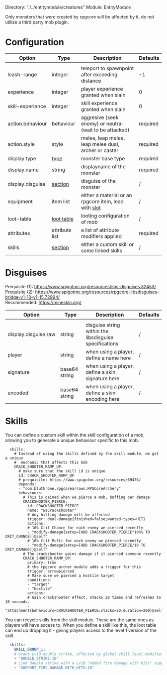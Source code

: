 Directory: "./../entitymodule/creatures"
Module: EntityModule

Only monsters that were created by rpgcore will be affected by it, do not utilize a third party mob plugin.

# Configuration

| Option | Type | Description | Defaults |
|-|-|-|-|
| | | | |
| leash-range | integer | teleport to spawnpoint after exceeding distance | -1 |
| experience | integer | player experience granted when slain | 0 |
| skill-experience | integer | skill experience granted when slain | 0 |
| action.behaviour | behaviour | aggresive (seek enemy) or neutral (wait to be attacked) | required |
| action.style | style | melee, leap melee, leap melee dual, archer or caster | required |
| display.type | [type](https://hub.spigotmc.org/javadocs/bukkit/org/bukkit/entity/EntityType.html) | monster base type | required |
| display.name | string | displayname of the monster | required |
| display.disguise | [section](https://github.com/Blutkrone/RPGCoreV3/wiki/EntityModule:-Creatures#disguises) | disguise of the monster | / |
| equipment | item list | either a material or an rpgcore item, lead with [slot](https://hub.spigotmc.org/javadocs/bukkit/org/bukkit/inventory/EquipmentSlot.html) | / |
| loot-table | [loot table](https://github.com/Blutkrone/RPGCoreV3/wiki/EntityModule%3A-Looting) | looting configuration of mob | / |
| attributes | attribute list | a list of attribute modifiers applied | required |
| skills | [section](https://github.com/Blutkrone/RPGCoreV3/wiki/EntityModule:-Creatures#skills) | either a custom skill or some linked skills | / |

# Disguises

Prequisite (1): https://www.spigotmc.org/resources/libs-disguises.32453/  
Prequisite (2): https://www.spigotmc.org/resources/rpgcore-libsdisguises-bridge-v1-13-v1-15.72994/  
Recommended: https://mineskin.org/

| Option | Type | Description | Defaults |
|-|-|-|-|
| | | | |
| display.disguise.raw | string | disguise string within the libsdisguise specifications | / |
| player | string | when using a player, define a name here | / |
| signature | base64 string | when using a player, define a skin signature here | / |
| encoded | base64 string | when using a player, define a skin encoding here | / |

# Skills

You can define a custom skill within the skill configuration of a mob, allowing you to generate a unique behaviour specific to this mob.

```
  skills:
    # Instead of using the skills defined by the skill module, we got a unique
    #  mechanic that affects this mob
    CRACK_SHOOTER_RAMP_UP:
      # make sure that the skill id is unique
      id: CRACK_SHOOTER_RAMP_UP
      # prequisite: https://www.spigotmc.org/resources/69476/
      depends:
      - "com.blutkrone.rpgcorearrows.RPGCoreArchery"
      behaviours:
        # This is gained when we pierce a mob, buffing our damage
        CRACKSHOOTER_PIERCE:
          id: CRACKSHOOTER_PIERCE
          name: "&aCrackshooter"
          # Any hitting damage will be affected 
          trigger: deal-damage{finished=false;wanted-types=HIT}
          actions:
          # 10% Crit Chance for each enemy we pierced recently
          - "modify-damage{setup=[ADD CRACKSHOOTER_PIERCE*10%% TO CRIT_CHANCE]}@self"
          # 10% Crit Multi for each enemy we pierced recently
          - "modify-damage{setup=[ADD CRACKSHOOTER_PIERCE/10 TO CRIT_DAMAGE]}@self"
        # The crackshooter gains damage if it pierced someone recently
        CRACK_SHOOTER_RAMP_UP:
          primary: true
          # the rpgcore archer module adds a trigger for this
          trigger: arrowpierced
          # Make sure we pierced a hostile target
          conditions:
          - "target"
          - "hostile"
          actions:
          # Gain crackshooter effect, stacks 20 times and refreshes to 10 seconds.
          - "attachment{behaviours=CRACKSHOOTER_PIERCE;stacks=20;duration=200}@self"
```

You can recycle skills from the skill module. These are the same ones as players will have access to. When you define a skill like this, the loot table can end up dropping it - giving players access to the level 1 version of the skill.

```yaml
  skills:
    SKILL_GROUP_1:
    # Grant Lv10 double strike, affected by global skill level modifiers.
    - "DOUBLE_STRIKE:10"
    # Link double strike with a Lv10 "Added fire damage with hits" support. 
    - "SUPPORT_FIRE_DAMAGE_WITH_HITS:10"
```